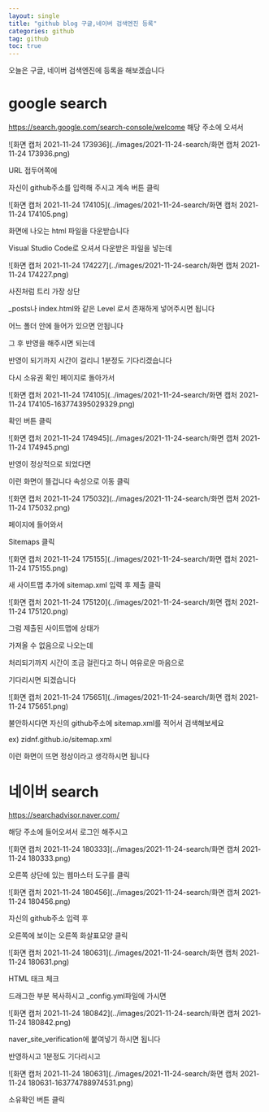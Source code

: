 ```yaml
---
layout: single
title: "github blog 구글,네이버 검색엔진 등록"
categories: github
tag: github
toc: true
---
```


오늘은 구글, 네이버 검색엔진에 등록을 해보겠습니다

# google search

https://search.google.com/search-console/welcome
해당 주소에 오셔서

![화면 캡처 2021-11-24 173936](../images/2021-11-24-search/화면 캡처 2021-11-24 173936.png)

URL 접두어쪽에

자신이 github주소를 입력해 주시고 계속 버튼 클릭



![화면 캡처 2021-11-24 174105](../images/2021-11-24-search/화면 캡처 2021-11-24 174105.png)

화면에 나오는 html 파일을 다운받습니다

Visual Studio Code로 오셔서 다운받은 파일을 넣는데

![화면 캡처 2021-11-24 174227](../images/2021-11-24-search/화면 캡처 2021-11-24 174227.png)

사진처럼 트리 가장 상단

_posts나 index.html와 같은 Level 로서 존재하게 넣어주시면 됩니다

어느 폴더 안에 들어가 있으면 안됩니다



그 후 반영을 해주시면 되는데 

반영이 되기까지 시간이 걸리니 1분정도 기다리겠습니다



다시 소유권 확인 페이지로 돌아가서

![화면 캡처 2021-11-24 174105](../images/2021-11-24-search/화면 캡처 2021-11-24 174105-163774395029329.png)

확인 버튼 클릭

![화면 캡처 2021-11-24 174945](../images/2021-11-24-search/화면 캡처 2021-11-24 174945.png)

반영이 정상적으로 되었다면

이런 화면이 뜰겁니다 속성으로 이동 클릭



![화면 캡처 2021-11-24 175032](../images/2021-11-24-search/화면 캡처 2021-11-24 175032.png)

페이지에 들어와서

Sitemaps 클릭



![화면 캡처 2021-11-24 175155](../images/2021-11-24-search/화면 캡처 2021-11-24 175155.png)

새 사이트맵 추가에 sitemap.xml 입력 후 제출 클릭



![화면 캡처 2021-11-24 175120](../images/2021-11-24-search/화면 캡처 2021-11-24 175120.png)

그럼 제출된 사이트맵에 상태가

가져올 수 없음으로 나오는데

처리되기까지 시간이 조금 걸린다고 하니 여유로운 마음으로

기다리시면 되겠습니다



![화면 캡처 2021-11-24 175651](../images/2021-11-24-search/화면 캡처 2021-11-24 175651.png)

불안하시다면 자신의 github주소에 sitemap.xml를 적어서 검색해보세요

ex) zidnf.github.io/sitemap.xml

이런 화면이 뜨면 정상이라고 생각하시면 됩니다



# 네이버 search

https://searchadvisor.naver.com/

해당 주소에 들어오셔서 로그인 해주시고

![화면 캡처 2021-11-24 180333](../images/2021-11-24-search/화면 캡처 2021-11-24 180333.png)

오른쪽 상단에 있는 웹마스터 도구를 클릭



![화면 캡처 2021-11-24 180456](../images/2021-11-24-search/화면 캡처 2021-11-24 180456.png)

자신의 github주소 입력 후 

오른쪽에 보이는 오른쪽 화살표모양 클릭

![화면 캡처 2021-11-24 180631](../images/2021-11-24-search/화면 캡처 2021-11-24 180631.png)

HTML 태크 체크

드래그한 부분 복사하시고 _config.yml파일에 가시면



![화면 캡처 2021-11-24 180842](../images/2021-11-24-search/화면 캡처 2021-11-24 180842.png)

naver_site_verification에 붙여넣기 하시면 됩니다

반영하시고 1분정도 기다리시고

![화면 캡처 2021-11-24 180631](../images/2021-11-24-search/화면 캡처 2021-11-24 180631-163774788974531.png)

소유확인 버튼 클릭

